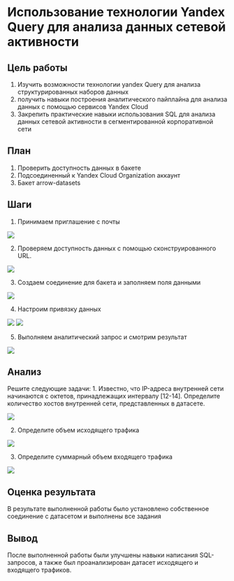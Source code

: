 # Использование технологии Yandex Query для анализа данных сетевой активности
## Цель работы

1.  Изучить возможности технологии yandex Query для анализа структурированных наборов данных
2.  получить навыки построения аналитического пайплайна для анализа данных с помощью сервисов Yandex Cloud
3.  Закрепить практические навыки использования SQL для анализа данных сетевой активности в сегментированной корпоративной сети

## План

1.  Проверить доступность данных в бакете
2.  Подсоединенный к Yandex Cloud Organization аккаунт
3.  Бакет arrow-datasets

## Шаги

1.  Принимаем приглашение с почты

![](img/1.png)

2.  Проверяем доступность данных с помощью сконструированного URL.

![](img/2.png)

3.  Создаем соединение для бакета и заполняем поля данными

![](img/3.png)

4.  Настроим привязку данных

![](img/4.png) ![](img/5.png)

5.  Выполняем аналитический запрос и смотрим результат

![](img/6.png)

## Анализ

Решите следующие задачи: 1. Известно, что IP-адреса внутренней сети начинаются с октетов, принадлежащих интервалу [12-14]. Определите количество хостов внутренней сети, представленных в датасете.

![](img/7.png)

2.  Определите объем исходящего трафика

![](img/8.png)

3.  Определите суммарный объем входящего трафика

![](img/9.png)

## Оценка результата

В результате выполненной работы было установлено собственное соединение с датасетом и выполнены все задания

## Вывод

После выполненной работы были улучшены навыки написания SQL-запросов, а также был проанализирован датасет исходящего и входящего трафиков.
